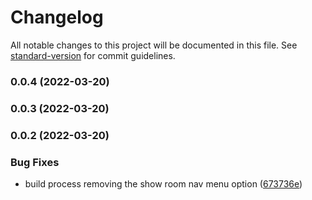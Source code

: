 # Changelog

All notable changes to this project will be documented in this file. See [standard-version](https://github.com/conventional-changelog/standard-version) for commit guidelines.

### 0.0.4 (2022-03-20)

### 0.0.3 (2022-03-20)

### 0.0.2 (2022-03-20)


### Bug Fixes

* build process removing the show room nav menu option ([673736e](https://github.com/malaquiasdev/thepixardb-jow/commit/673736e48013e6d675d09ab1852d02aa187bfd72))
